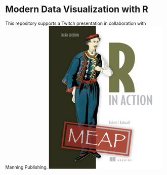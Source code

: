 # Modern Data Visualization with R
This repository supports a Twitch presentation in collaboration with Manning Publishing.
![R in Action](Kabacoff-R-3ed-MEAP-HI.png)
